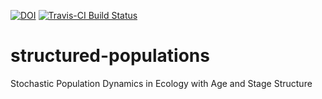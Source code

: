 [![DOI](https://zenodo.org/badge/649877.svg)](https://zenodo.org/badge/latestdoi/649877)
[![Travis-CI Build Status](https://travis-ci.org/cboettig/populationdynamics.svg?branch=master)](https://travis-ci.org/cboettig/populationdynamics)


# structured-populations

Stochastic Population Dynamics in Ecology with Age and Stage Structure
